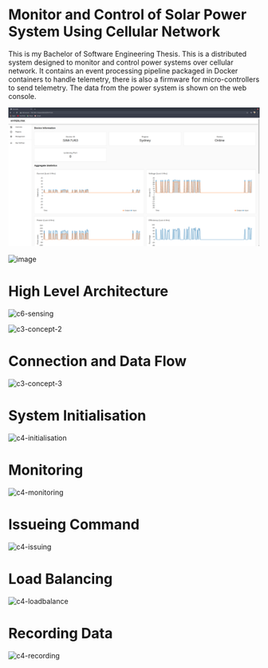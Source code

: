 # Monitor and Control of Solar Power System Using Cellular Network

This is my Bachelor of Software Engineering Thesis. This is a distributed system designed to monitor and control power systems over cellular network. It contains an event processing pipeline packaged in Docker containers to handle telemetry, there is also a firmware for micro-controllers to send telemetry. The data from the power system is shown on the web console.

<img src="Screenshots/Screenshot from 2020-11-10 19-27-40.png">

![image](https://user-images.githubusercontent.com/38675169/159151765-cf0cbe47-b0e8-4fad-afb3-7eab6672a8e5.png)

# High Level Architecture

![c6-sensing](https://user-images.githubusercontent.com/38675169/159151848-d0a9926a-c50e-467f-bc7f-f16967862d5e.png)

![c3-concept-2](https://user-images.githubusercontent.com/38675169/159151697-2a676c66-9bfe-47b3-9390-312d3c500c6d.png)

# Connection and Data Flow
 
![c3-concept-3](https://user-images.githubusercontent.com/38675169/159151758-46d6a852-3138-4809-af85-7d88ee6c22f7.png)

# System Initialisation

![c4-initialisation](https://user-images.githubusercontent.com/38675169/159151815-e82b8ab5-ab61-4fd1-9ea5-73c9d18a76d6.png)

# Monitoring

![c4-monitoring](https://user-images.githubusercontent.com/38675169/159151801-3fcdbb5c-cd34-4f1b-b91e-eaf7812616cf.png)

# Issueing Command

![c4-issuing](https://user-images.githubusercontent.com/38675169/159151820-a113bfbc-1f6a-4578-9530-76612e424f53.png)

# Load Balancing
![c4-loadbalance](https://user-images.githubusercontent.com/38675169/159151830-c9faf9c9-7058-4b60-9e56-0134bd15eb38.png)

# Recording Data
![c4-recording](https://user-images.githubusercontent.com/38675169/159151838-3cbfa36f-fffe-494d-ab54-c83c8d90ff1d.png)
